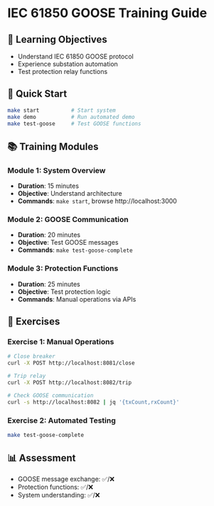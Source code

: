 # IEC 61850 GOOSE Training Guide

## 🎯 Learning Objectives
- Understand IEC 61850 GOOSE protocol
- Experience substation automation
- Test protection relay functions

## 🚀 Quick Start
```bash
make start          # Start system
make demo           # Run automated demo
make test-goose     # Test GOOSE functions
```

## 📚 Training Modules

### Module 1: System Overview
- **Duration**: 15 minutes
- **Objective**: Understand architecture
- **Commands**: `make start`, browse http://localhost:3000

### Module 2: GOOSE Communication
- **Duration**: 20 minutes  
- **Objective**: Test GOOSE messages
- **Commands**: `make test-goose-complete`

### Module 3: Protection Functions
- **Duration**: 25 minutes
- **Objective**: Test protection logic
- **Commands**: Manual operations via APIs

## 🧪 Exercises

### Exercise 1: Manual Operations
```bash
# Close breaker
curl -X POST http://localhost:8081/close

# Trip relay  
curl -X POST http://localhost:8082/trip

# Check GOOSE communication
curl -s http://localhost:8082 | jq '{txCount,rxCount}'
```

### Exercise 2: Automated Testing
```bash
make test-goose-complete
```

## 📊 Assessment
- GOOSE message exchange: ✅/❌
- Protection functions: ✅/❌  
- System understanding: ✅/❌